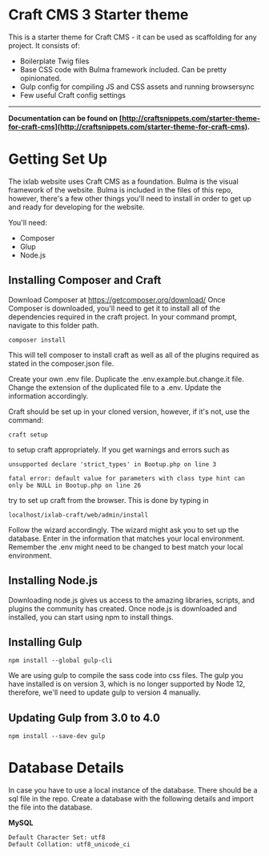 # Craft CMS 3 Starter theme

This is a starter theme for Craft CMS - it can be used as scaffolding for any project. It consists of:

* Boilerplate Twig files
* Base CSS code with Bulma framework included. Can be pretty opinionated.
* Gulp config for compiling JS and CSS assets and running browsersync
* Few useful Craft config settings

-------------------------

**Documentation can be found on [http://craftsnippets.com/starter-theme-for-craft-cms](http://craftsnippets.com/starter-theme-for-craft-cms).**

# Getting Set Up
The ixlab website uses Craft CMS as a foundation. Bulma is the visual framework of the website. Bulma is included in the files of this repo, however, there's a few other things you'll need to install in order to get up and ready for developing for the website.

You'll need:
* Composer
* Glup
* Node.js

## Installing Composer and Craft

Download Composer at https://getcomposer.org/download/
Once Composer is downloaded, you'll need to get it to install all of the dependencies required in the craft project. In your command prompt, navigate to this folder path.

```
composer install
```

This will tell composer to install craft as well as all of the plugins required as stated in the composer.json file.

Create your own .env file. Duplicate the .env.example.but.change.it file. Change the extension of the duplicated file to a .env. Update the information accordingly.

Craft should be set up in your cloned version, however, if it's not, use the command:

```
craft setup
```

to setup craft appropriately. If you get warnings and errors such as

```
unsupported declare 'strict_types' in Bootup.php on line 3

fatal error: default value for parameters with class type hint can only be NULL in Bootup.php on line 26
```

try to set up craft from the browser. This is done by typing in

`localhost/ixlab-craft/web/admin/install`

Follow the wizard accordingly. The wizard might ask you to set up the database. Enter in the information that matches your local environment. Remember the .env might need to be changed to best match your local environment.

## Installing Node.js

Downloading node.js gives us access to the amazing libraries, scripts, and plugins the community has created. Once node.js is downloaded and installed, you can start using npm to install things.

## Installing Gulp

```
npm install --global gulp-cli
```

We are using gulp to compile the sass code into css files. The gulp you have installed is on version 3, which is no longer supported by Node 12, therefore, we'll need to update gulp to version 4 manually.

## Updating Gulp from 3.0 to 4.0

```
npm install --save-dev gulp
```

# Database Details
In case you have to use a local instance of the database. There should be a sql file in the repo. Create a database with the following details and import the file into the database.

**MySQL**

```
Default Character Set: utf8
Default Collation: utf8_unicode_ci
```
